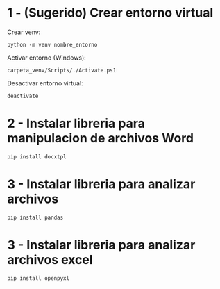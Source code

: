 # 1 - (Sugerido) Crear entorno virtual
Crear venv:

```
python -m venv nombre_entorno
```

Activar entorno (Windows):

```
carpeta_venv/Scripts/./Activate.ps1
```

Desactivar entorno virtual:

```
deactivate
```

# 2 - Instalar libreria para manipulacion de archivos Word

```
pip install docxtpl
```

# 3 - Instalar libreria para analizar archivos

```
pip install pandas
```

# 3 - Instalar libreria para analizar archivos excel

```
pip install openpyxl
```